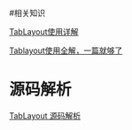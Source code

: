 #相关知识

 [TabLayout使用详解](https://www.jianshu.com/p/7f79b08f5afa) 
 
 [Tablayout使用全解，一篇就够了](https://www.jianshu.com/p/fde38f367019)
 
# 源码解析

[TabLayout 源码解析](https://github.com/Aspsine/AndroidSdkSourceAnalysis/blob/master/article/TabLayout%E6%BA%90%E7%A0%81%E8%A7%A3%E6%9E%90.md)